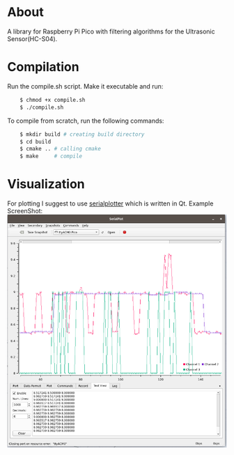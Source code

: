 # About

A library for Raspberry Pi Pico with filtering algorithms for the Ultrasonic Sensor(HC-S04).

# Compilation

Run the compile.sh script.
  Make it executable and run:
```bash
    $ chmod +x compile.sh
    $ ./compile.sh
```

To compile from scratch, run the following commands:
```bash
    $ mkdir build # creating build directory
    $ cd build 
    $ cmake .. # calling cmake
    $ make     # compile
```
# Visualization

For plotting I suggest to use [serialplotter](https://github.com/hyOzd/serialplot/tree/master) which is written in Qt.
Example ScreenShot:
![SerialPlotter SS](media/Screenshot%20from%202023-09-20%2015-09-41.png)
